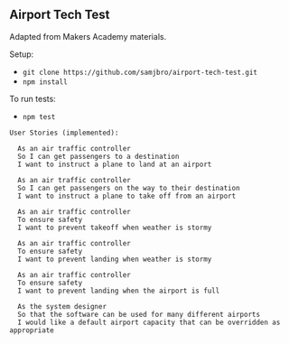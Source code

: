 ## Airport Tech Test

Adapted from Makers Academy materials.

Setup:
- `git clone https://github.com/samjbro/airport-tech-test.git`
- `npm install`

To run tests:
- `npm test`

```
User Stories (implemented):

  As an air traffic controller
  So I can get passengers to a destination
  I want to instruct a plane to land at an airport

  As an air traffic controller
  So I can get passengers on the way to their destination
  I want to instruct a plane to take off from an airport

  As an air traffic controller
  To ensure safety
  I want to prevent takeoff when weather is stormy

  As an air traffic controller
  To ensure safety
  I want to prevent landing when weather is stormy

  As an air traffic controller
  To ensure safety
  I want to prevent landing when the airport is full

  As the system designer
  So that the software can be used for many different airports
  I would like a default airport capacity that can be overridden as appropriate

```
